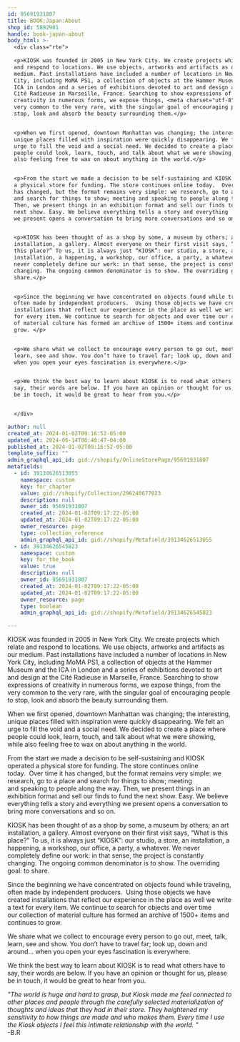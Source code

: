 ```yaml
---
id: 95691931807
title: BOOK:Japan:About
shop_id: 5892901
handle: book-japan-about
body_html: >-
  <div class="rte">
   
  <p>KIOSK was founded in 2005 in New York City. We create projects which relate
  and respond to locations. We use objects, artworks and artifacts as our
  medium. Past installations have included a number of locations in New York
  City, including MoMA PS1, a collection of objects at the Hammer Museum and the
  ICA in London and a series of exhibitions devoted to art and design at the
  Cité Radieuse in Marseille, France. Searching to show expressions of
  creativity in numerous forms, we expose things, <meta charset="utf-8">from the
  very common to the very rare, with the singular goal of encouraging people to
  stop, look and absorb the beauty surrounding them.</p>


  <p>When we first opened, downtown Manhattan was changing; the interesting,
  unique places filled with inspiration were quickly disappearing. We felt an
  urge to fill the void and a social need. We decided to create a place where
  people could look, learn, touch, and talk about what we were showing, while
  also feeling free to wax on about anything in the world.</p>


  <p>From the start we made a decision to be self-sustaining and KIOSK operated
  a physical store for funding. The store continues online today.  Over time it
  has changed, but the format remains very simple: we research, go to a place
  and search for things to show; meeting and speaking to people along the way.
  Then, we present things in an exhibition format and sell our finds to fund the
  next show. Easy. We believe everything tells a story and everything
  we present opens a conversation to bring more conversations and so on.</p>


  <p>KIOSK has been thought of as a shop by some, a museum by others; an art
  installation, a gallery. Almost everyone on their first visit says, “What is
  this place?” To us, it is always just “KIOSK”: our studio, a store, an
  installation, a happening, a workshop, our office, a party, a whatever. We
  never completely define our work: in that sense, the project is constantly
  changing. The ongoing common denominator is to show. The overriding goal: to
  share.</p>


  <p>Since the beginning we have concentrated on objects found while traveling,
  often made by independent producers.  Using those objects we have created
  installations that reflect our experience in the place as well we write a text
  for every item. We continue to search for objects and over time our collection
  of material culture has formed an archive of 1500+ items and continues to
  grow. </p>


  <p>We share what we collect to encourage every person to go out, meet, talk,
  learn, see and show. You don’t have to travel far; look up, down and around…
  when you open your eyes fascination is everywhere.</p>


  <p>We think the best way to learn about KIOSK is to read what others have to
  say, their words are below. If you have an opinion or thought for us, please
  be in touch, it would be great to hear from you.</p>


  </div>

author: null
created_at: 2024-01-02T09:16:52-05:00
updated_at: 2024-06-14T08:40:47-04:00
published_at: 2024-01-02T09:16:52-05:00
template_suffix: ""
admin_graphql_api_id: gid://shopify/OnlineStorePage/95691931807
metafields:
  - id: 39134626513055
    namespace: custom
    key: for_chapter
    value: gid://shopify/Collection/296240677023
    description: null
    owner_id: 95691931807
    created_at: 2024-01-02T09:17:22-05:00
    updated_at: 2024-01-02T09:17:22-05:00
    owner_resource: page
    type: collection_reference
    admin_graphql_api_id: gid://shopify/Metafield/39134626513055
  - id: 39134626545823
    namespace: custom
    key: for_the_book
    value: true
    description: null
    owner_id: 95691931807
    created_at: 2024-01-02T09:17:22-05:00
    updated_at: 2024-01-02T09:17:22-05:00
    owner_resource: page
    type: boolean
    admin_graphql_api_id: gid://shopify/Metafield/39134626545823

---
```


KIOSK was founded in 2005 in New York City. We create projects which relate and respond to locations. We use objects, artworks and artifacts as our medium. Past installations have included a number of locations in New York City, including MoMA PS1, a collection of objects at the Hammer Museum and the ICA in London and a series of exhibitions devoted to art and design at the Cité Radieuse in Marseille, France. Searching to show expressions of creativity in numerous forms, we expose things, from the very common to the very rare, with the singular goal of encouraging people to stop, look and absorb the beauty surrounding them.

When we first opened, downtown Manhattan was changing; the interesting, unique places filled with inspiration were quickly disappearing. We felt an urge to fill the void and a social need. We decided to create a place where people could look, learn, touch, and talk about what we were showing, while also feeling free to wax on about anything in the world.

From the start we made a decision to be self-sustaining and KIOSK operated a physical store for funding. The store continues online today.  Over time it has changed, but the format remains very simple: we research, go to a place and search for things to show; meeting and speaking to people along the way. Then, we present things in an exhibition format and sell our finds to fund the next show. Easy. We believe everything tells a story and everything we present opens a conversation to bring more conversations and so on.

KIOSK has been thought of as a shop by some, a museum by others; an art installation, a gallery. Almost everyone on their first visit says, “What is this place?” To us, it is always just “KIOSK”: our studio, a store, an installation, a happening, a workshop, our office, a party, a whatever. We never completely define our work: in that sense, the project is constantly changing. The ongoing common denominator is to show. The overriding goal: to share.

Since the beginning we have concentrated on objects found while traveling, often made by independent producers.  Using those objects we have created installations that reflect our experience in the place as well we write a text for every item. We continue to search for objects and over time our collection of material culture has formed an archive of 1500+ items and continues to grow. 

We share what we collect to encourage every person to go out, meet, talk, learn, see and show. You don’t have to travel far; look up, down and around… when you open your eyes fascination is everywhere.

We think the best way to learn about KIOSK is to read what others have to say, their words are below. If you have an opinion or thought for us, please be in touch, it would be great to hear from you.

_"The world is huge and hard to grasp, but Kiosk made me feel connected to other places and people through the carefully selected materialization of thoughts and ideas that they had in their store. They heightened my sensitivity to how things are made and who makes them. Every time I use the Kiosk objects I feel this intimate relationship with the world. "_  
\-B.R  
